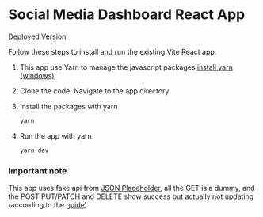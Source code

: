 # Social Media Dashboard React App

[Deployed Version](https://socmed-dashboard-inky.vercel.app/)

Follow these steps to install and run the existing Vite React app:

1. This app use Yarn to manage the javascript packages [install yarn (windows)](https://classic.yarnpkg.com/lang/en/docs/install/#windows-stable).

2. Clone the code. Navigate to the app directory

3. Install the packages with yarn
   ```bash
   yarn
   ```
4. Run the app with yarn
   ```bash
   yarn dev
   ```

### important note

This app uses fake api from [JSON Placeholder](https://jsonplaceholder.typicode.com/), all the GET is a dummy, and the POST PUT/PATCH and DELETE show success but actually not updating (according to the [guide](https://jsonplaceholder.typicode.com/guide/))
